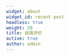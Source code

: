 ```yaml
---
widget: about
widget_id: recent post
headless: true
weight: 20
title: 自我评价
active: true
author: admin
---
```


